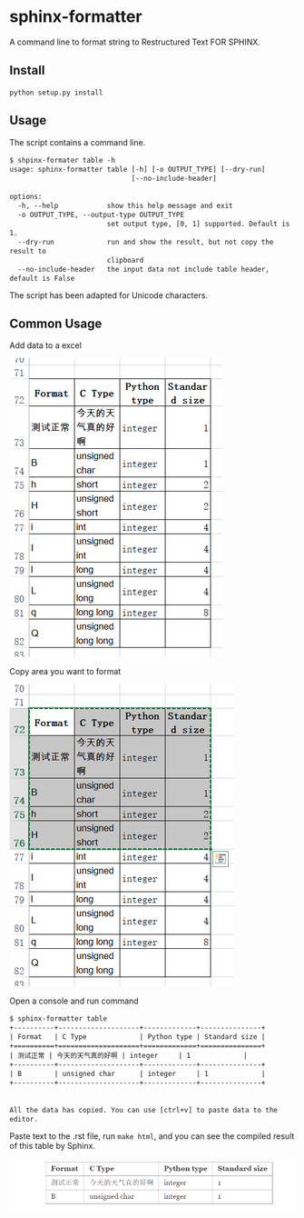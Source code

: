 # sphinx-formatter
A command line to format string to Restructured Text FOR SPHINX.

## Install

```
python setup.py install
```

## Usage

The script contains a command line.

```
$ shpinx-formater table -h
usage: sphinx-formatter table [-h] [-o OUTPUT_TYPE] [--dry-run]
                              [--no-include-header]

options:
  -h, --help            show this help message and exit
  -o OUTPUT_TYPE, --output-type OUTPUT_TYPE
                        set output type, [0, 1] supported. Default is 1.
  --dry-run             run and show the result, but not copy the result to
                        clipboard
  --no-include-header   the input data not include table header, default is False
```

The script has been adapted for Unicode characters.

## Common Usage

Add data to a excel

![](images/excel.png)

Copy area you want to format

![](images/copy_area.png)

Open a console and run command

```
$ sphinx-formatter table
+----------+--------------------+-------------+---------------+
| Format   | C Type             | Python type | Standard size |
+==========+====================+=============+===============+
| 测试正常 | 今天的天气真的好啊 | integer     | 1             |
+----------+--------------------+-------------+---------------+
| B        | unsigned char      | integer     | 1             |
+----------+--------------------+-------------+---------------+


All the data has copied. You can use [ctrl+v] to paste data to the editor.
```

Paste text to the .rst file, run `make html`, and you can see the compiled result of this table by Sphinx.

![](images/browser.png)

